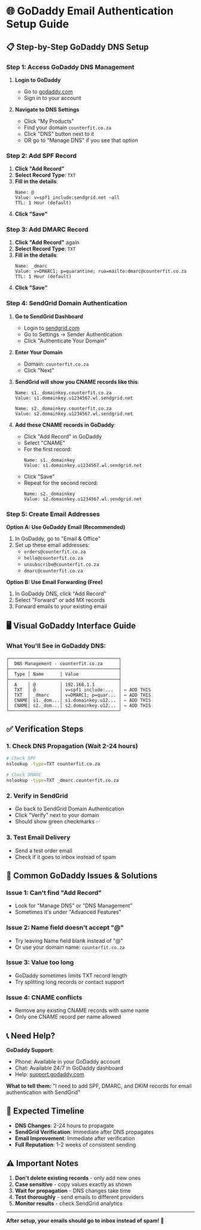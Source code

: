 # 🌐 GoDaddy Email Authentication Setup Guide

## 📋 **Step-by-Step GoDaddy DNS Setup**

### **Step 1: Access GoDaddy DNS Management**

1. **Login to GoDaddy**
   - Go to [godaddy.com](https://godaddy.com)
   - Sign in to your account

2. **Navigate to DNS Settings**
   - Click "My Products" 
   - Find your domain `counterfit.co.za`
   - Click "DNS" button next to it
   - OR go to "Manage DNS" if you see that option

### **Step 2: Add SPF Record**

1. **Click "Add Record"**
2. **Select Record Type**: `TXT`
3. **Fill in the details**:
   ```
   Name: @ 
   Value: v=spf1 include:sendgrid.net ~all
   TTL: 1 Hour (default)
   ```
4. **Click "Save"**

### **Step 3: Add DMARC Record**

1. **Click "Add Record"** again
2. **Select Record Type**: `TXT`
3. **Fill in the details**:
   ```
   Name: _dmarc
   Value: v=DMARC1; p=quarantine; rua=mailto:dmarc@counterfit.co.za
   TTL: 1 Hour (default)
   ```
4. **Click "Save"**

### **Step 4: SendGrid Domain Authentication**

1. **Go to SendGrid Dashboard**
   - Login to [sendgrid.com](https://sendgrid.com)
   - Go to Settings → Sender Authentication
   - Click "Authenticate Your Domain"

2. **Enter Your Domain**
   - Domain: `counterfit.co.za`
   - Click "Next"

3. **SendGrid will show you CNAME records like this**:
   ```
   Name: s1._domainkey.counterfit.co.za
   Value: s1.domainkey.u1234567.wl.sendgrid.net
   
   Name: s2._domainkey.counterfit.co.za  
   Value: s2.domainkey.u1234567.wl.sendgrid.net
   ```

4. **Add these CNAME records in GoDaddy**:
   - Click "Add Record" in GoDaddy
   - Select "CNAME"
   - For the first record:
     ```
     Name: s1._domainkey
     Value: s1.domainkey.u1234567.wl.sendgrid.net
     ```
   - Click "Save"
   - Repeat for the second record:
     ```
     Name: s2._domainkey
     Value: s2.domainkey.u1234567.wl.sendgrid.net
     ```

### **Step 5: Create Email Addresses**

**Option A: Use GoDaddy Email (Recommended)**
1. In GoDaddy, go to "Email & Office"
2. Set up these email addresses:
   - `orders@counterfit.co.za`
   - `hello@counterfit.co.za` 
   - `unsubscribe@counterfit.co.za`
   - `dmarc@counterfit.co.za`

**Option B: Use Email Forwarding (Free)**
1. In GoDaddy DNS, click "Add Record"
2. Select "Forward" or add MX records
3. Forward emails to your existing email

## 🖥️ **Visual GoDaddy Interface Guide**

### **What You'll See in GoDaddy DNS:**

```
┌─────────────────────────────────────────┐
│  DNS Management - counterfit.co.za      │
├─────────────────────────────────────────┤
│  Type │ Name      │ Value               │
├─────────────────────────────────────────┤
│  A    │ @         │ 192.168.1.1         │
│  TXT  │ @         │ v=spf1 include:...  │ ← ADD THIS
│  TXT  │ _dmarc    │ v=DMARC1; p=quar... │ ← ADD THIS  
│  CNAME│ s1._dom...│ s1.domainkey.u12... │ ← ADD THIS
│  CNAME│ s2._dom...│ s2.domainkey.u12... │ ← ADD THIS
└─────────────────────────────────────────┘
```

## ✅ **Verification Steps**

### **1. Check DNS Propagation (Wait 2-24 hours)**
```bash
# Check SPF
nslookup -type=TXT counterfit.co.za

# Check DMARC
nslookup -type=TXT _dmarc.counterfit.co.za
```

### **2. Verify in SendGrid**
- Go back to SendGrid Domain Authentication
- Click "Verify" next to your domain
- Should show green checkmarks ✅

### **3. Test Email Delivery**
- Send a test order email
- Check if it goes to inbox instead of spam

## 🚨 **Common GoDaddy Issues & Solutions**

### **Issue 1: Can't find "Add Record"**
- Look for "Manage DNS" or "DNS Management"
- Sometimes it's under "Advanced Features"

### **Issue 2: Name field doesn't accept "@"**
- Try leaving Name field blank instead of "@"
- Or use your domain name: `counterfit.co.za`

### **Issue 3: Value too long**
- GoDaddy sometimes limits TXT record length
- Try splitting long records or contact support

### **Issue 4: CNAME conflicts**
- Remove any existing CNAME records with same name
- Only one CNAME record per name allowed

## 📞 **Need Help?**

**GoDaddy Support:**
- Phone: Available in your GoDaddy account
- Chat: Available 24/7 in GoDaddy dashboard
- Help: [support.godaddy.com](https://support.godaddy.com)

**What to tell them:**
"I need to add SPF, DMARC, and DKIM records for email authentication with SendGrid"

## 🎯 **Expected Timeline**

- **DNS Changes**: 2-24 hours to propagate
- **SendGrid Verification**: Immediate after DNS propagates  
- **Email Improvement**: Immediate after verification
- **Full Reputation**: 1-2 weeks of consistent sending

## ⚠️ **Important Notes**

1. **Don't delete existing records** - only add new ones
2. **Case sensitive** - copy values exactly as shown
3. **Wait for propagation** - DNS changes take time
4. **Test thoroughly** - send emails to different providers
5. **Monitor results** - check SendGrid analytics

---

**After setup, your emails should go to inbox instead of spam! 🎉**
